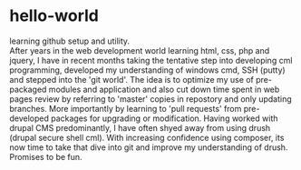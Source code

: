 # hello-world
learning github setup and utility.<br />
After years in the web development world learning html, css, php and jquery, I have in recent months taking the tentative step into developing cml programming, developed my understanding of windows cmd, SSH (putty) and stepped into the 'git world'. The idea is to optimize my use of pre-packaged modules and application and also cut down time spent in web pages review by referring to 'master' copies in repostory and only updating branches. More importantly by learning to 'pull requests' from pre-developed packages for upgrading or modification. Having worked with drupal CMS predominantly, I have often shyed away from using drush (drupal secure shell cml). With increasing confidence using composer, its now time to take that dive into git and improve my understanding of drush. Promises to be fun.
